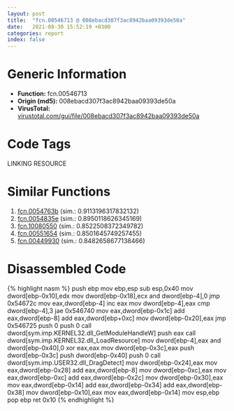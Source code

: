 ```yaml
---
layout: post
title:  "fcn.00546713 @ 008ebacd307f3ac8942baa09393de50a"
date:   2021-08-30 15:52:19 +0300
categories: report
index: false
---
```


# Generic Information
- **Function:** fcn.00546713
- **Origin (md5):** 008ebacd307f3ac8942baa09393de50a
- **VirusTotal:** [virustotal.com/gui/file/008ebacd307f3ac8942baa09393de50a][virustotal_ref]

# Code Tags
<span class="tag" id="LINKING">LINKING</span>
<span class="tag" id="RESOURCE">RESOURCE</span>


# Similar Functions

1. [fcn.0054763b][similar_1_ref] (sim.: 0.9113196317832132)
2. [fcn.0054835e][similar_2_ref] (sim.: 0.8950118626345169)
3. [fcn.10080550][similar_3_ref] (sim.: 0.8522508372349782)
4. [fcn.00551654][similar_4_ref] (sim.: 0.8501645749257455)
5. [fcn.00449930][similar_5_ref] (sim.: 0.8482658677138466)


# Disassembled Code

{% highlight nasm %}
push ebp
mov ebp,esp
sub esp,0x40
mov dword[ebp-0x10],edx
mov dword[ebp-0x18],ecx
and dword[ebp-4],0
jmp 0x54672c
mov eax,dword[ebp-4]
inc eax
mov dword[ebp-4],eax
cmp dword[ebp-4],3
jae 0x546740
mov eax,dword[ebp-0x1c]
add eax,dword[ebp-8]
add eax,dword[ebp+0xc]
mov dword[ebp-0x20],eax
jmp 0x546725
push 0
push 0
call dword[sym.imp.KERNEL32.dll_GetModuleHandleW]
push eax
call dword[sym.imp.KERNEL32.dll_LoadResource]
mov dword[ebp-4],eax
and dword[ebp-0x40],0
xor eax,eax
mov dword[ebp-0x3c],eax
push dword[ebp-0x3c]
push dword[ebp-0x40]
push 0
call dword[sym.imp.USER32.dll_DragDetect]
mov dword[ebp-0x24],eax
mov eax,dword[ebp-0x28]
add eax,dword[ebp-8]
mov dword[ebp-0xc],eax
mov eax,dword[ebp-0xc]
add eax,dword[ebp-0x2c]
mov dword[ebp-0x30],eax
mov eax,dword[ebp-0x14]
add eax,dword[ebp-0x34]
add eax,dword[ebp-0x38]
mov dword[ebp-0x10],eax
mov eax,dword[ebp-0x14]
mov esp,ebp
pop ebp
ret 0x10
{% endhighlight %}


[similar_1_ref]: /report/fcn.0054763b@008ebacd307f3ac8942baa09393de50a
[similar_2_ref]: /report/fcn.0054835e@008ebacd307f3ac8942baa09393de50a
[similar_3_ref]: /report/fcn.10080550@a0ac129ff3ea4c0dfa9529c259a9502c
[similar_4_ref]: /report/fcn.00551654@8bd41b732eefb1ee271fb434070dd021
[similar_5_ref]: /report/fcn.00449930@279a61b1e76da49531f1f16fd1102a2d
[virustotal_ref]: https://www.virustotal.com/gui/file/008ebacd307f3ac8942baa09393de50a